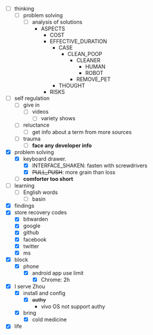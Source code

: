 - [ ] thinking
    - [ ] problem solving
        - [ ] analysis of solutions
            - ASPECTS
                - COST
                - EFFECTIVE_DURATION
                    - CASE
                        - CLEAN_POOP
                            - CLEANER
                                - HUMAN
                                - ROBOT
                            - REMOVE_PET
                    - THOUGHT
                - RISKS
- [ ] self regulation
    - [ ] give in
        - [ ] videos
            - [ ] variety shows
    - [ ] reluctance
        - [ ] get info about a term from more sources
    - [ ] trauma
        - [ ] **face any developer info**
- [x] problem solving
    - [x] keyboard drawer.
        - [x] INTERFACE_SHAKEN: fasten with screwdrivers
        - [x] ~~PULL_PUSH~~: more grain than loss
    - [ ] **comforter too short**
- [ ] learning
    - [ ] English words
        - [ ] basin
- [x] findings
- [x] store recovery codes
    - [x] bitwarden
    - [x] google
    - [x] github
    - [x] facebook
    - [x] twitter
    - [x] ms
- [x] block
    - [x] phone
        - [x] android app use limit
            - [x] Chrome: 2h
- [x] I serve Zhou
    - [x] install and config
        - [x] ~~authy~~
            - vivo OS not support authy
    - [x] bring
        - [x] cold medicine
- [x] life